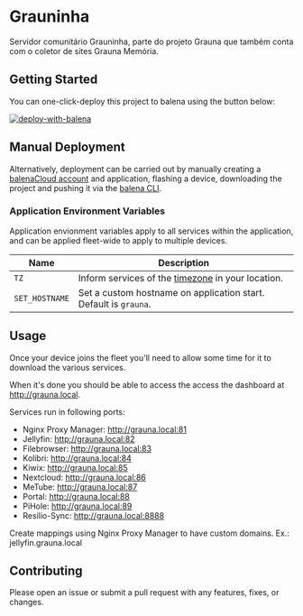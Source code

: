 # Grauninha

Servidor comunitário Grauninha, parte do projeto Grauna que também conta com o coletor de sites Grauna Memória.
## Getting Started

You can one-click-deploy this project to balena using the button below:

[![deploy-with-balena](https://balena.io/deploy.svg)](https://dashboard.balena-cloud.com/deploy?repoUrl=https://github.com//Instituto-Nupef/grauninha&defaultDeviceType=intel-nuc)

## Manual Deployment

Alternatively, deployment can be carried out by manually creating a [balenaCloud account](https://dashboard.balena-cloud.com) and application, flashing a device, downloading the project and pushing it via the [balena CLI](https://github.com/balena-io/balena-cli).

### Application Environment Variables

Application envionment variables apply to all services within the application, and can be applied fleet-wide to apply to multiple devices.

| Name           | Description                                                                                                       |
| -------------- | ----------------------------------------------------------------------------------------------------------------- |
| `TZ`           | Inform services of the [timezone](https://en.wikipedia.org/wiki/List_of_tz_database_time_zones) in your location. |
| `SET_HOSTNAME` | Set a custom hostname on application start. Default is `grauna`.                                               |

## Usage

  Once your device joins the fleet you'll need to allow some time for it to download the various services.

  When it's done you should be able to access the access the dashboard at <http://grauna.local>.

  Services run in following ports:
  - Nginx Proxy Manager: <http://grauna.local:81>
  - Jellyfin: <http://grauna.local:82>
  - Filebrowser: <http://grauna.local:83>
  - Kolibri: <http://grauna.local:84>
  - Kiwix: <http://grauna.local:85>
  - Nextcloud: <http://grauna.local:86>
  - MeTube: <http://grauna.local:87>
  - Portal: <http://grauna.local:88>
  - PiHole: <http://grauna.local:89>
  - Resilio-Sync: <http://grauna.local:8888>

  Create mappings using Nginx Proxy Manager to have custom domains. Ex.: jellyfin.grauna.local

## Contributing

Please open an issue or submit a pull request with any features, fixes, or changes.
